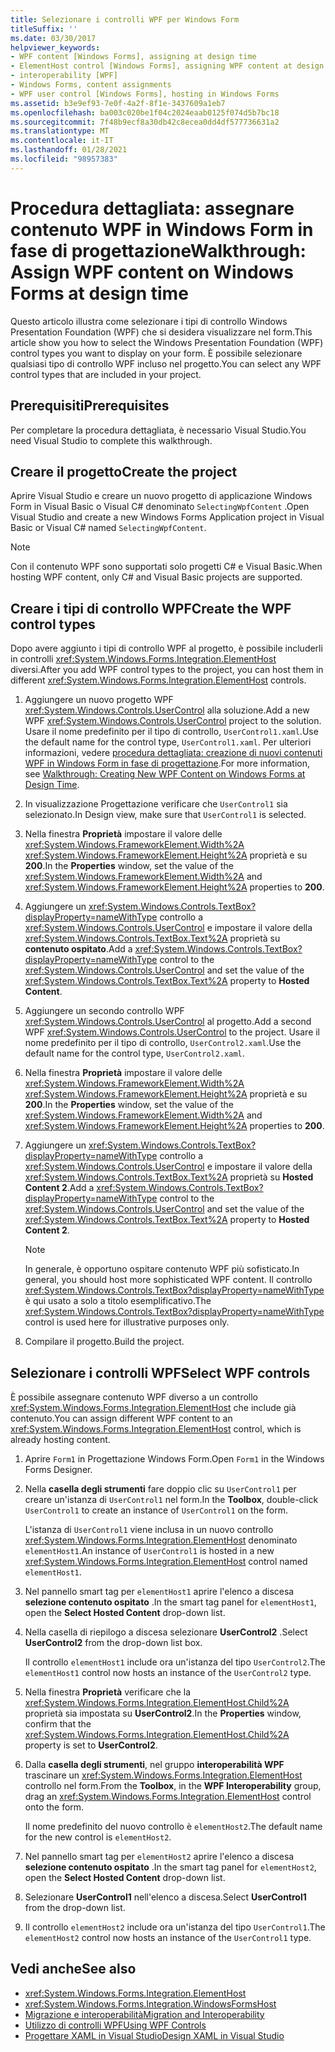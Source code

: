 ```yaml
---
title: Selezionare i controlli WPF per Windows Form
titleSuffix: ''
ms.date: 03/30/2017
helpviewer_keywords:
- WPF content [Windows Forms], assigning at design time
- ElementHost control [Windows Forms], assigning WPF content at design time
- interoperability [WPF]
- Windows Forms, content assignments
- WPF user control [Windows Forms], hosting in Windows Forms
ms.assetid: b3e9ef93-7e0f-4a2f-8f1e-3437609a1eb7
ms.openlocfilehash: ba003c020be1f04c2024eaab0125f074d5b7bc18
ms.sourcegitcommit: 7f48b9ecf8a30db42c8ecea0dd4df577736631a2
ms.translationtype: MT
ms.contentlocale: it-IT
ms.lasthandoff: 01/28/2021
ms.locfileid: "98957383"
---
```

# <a name="walkthrough-assign-wpf-content-on-windows-forms-at-design-time"></a><span data-ttu-id="78809-102">Procedura dettagliata: assegnare contenuto WPF in Windows Form in fase di progettazione</span><span class="sxs-lookup"><span data-stu-id="78809-102">Walkthrough: Assign WPF content on Windows Forms at design time</span></span>

<span data-ttu-id="78809-103">Questo articolo illustra come selezionare i tipi di controllo Windows Presentation Foundation (WPF) che si desidera visualizzare nel form.</span><span class="sxs-lookup"><span data-stu-id="78809-103">This article show you how to select the Windows Presentation Foundation (WPF) control types you want to display on your form.</span></span> <span data-ttu-id="78809-104">È possibile selezionare qualsiasi tipo di controllo WPF incluso nel progetto.</span><span class="sxs-lookup"><span data-stu-id="78809-104">You can select any WPF control types that are included in your project.</span></span>

## <a name="prerequisites"></a><span data-ttu-id="78809-105">Prerequisiti</span><span class="sxs-lookup"><span data-stu-id="78809-105">Prerequisites</span></span>

<span data-ttu-id="78809-106">Per completare la procedura dettagliata, è necessario Visual Studio.</span><span class="sxs-lookup"><span data-stu-id="78809-106">You need Visual Studio to complete this walkthrough.</span></span>

## <a name="create-the-project"></a><span data-ttu-id="78809-107">Creare il progetto</span><span class="sxs-lookup"><span data-stu-id="78809-107">Create the project</span></span>

<span data-ttu-id="78809-108">Aprire Visual Studio e creare un nuovo progetto di applicazione Windows Form in Visual Basic o Visual C# denominato `SelectingWpfContent` .</span><span class="sxs-lookup"><span data-stu-id="78809-108">Open Visual Studio and create a new Windows Forms Application project in Visual Basic or Visual C# named `SelectingWpfContent`.</span></span>

> [!NOTE]
> <span data-ttu-id="78809-109">Con il contenuto WPF sono supportati solo progetti C# e Visual Basic.</span><span class="sxs-lookup"><span data-stu-id="78809-109">When hosting WPF content, only C# and Visual Basic projects are supported.</span></span>

## <a name="create-the-wpf-control-types"></a><span data-ttu-id="78809-110">Creare i tipi di controllo WPF</span><span class="sxs-lookup"><span data-stu-id="78809-110">Create the WPF control types</span></span>

<span data-ttu-id="78809-111">Dopo avere aggiunto i tipi di controllo WPF al progetto, è possibile includerli in controlli <xref:System.Windows.Forms.Integration.ElementHost> diversi.</span><span class="sxs-lookup"><span data-stu-id="78809-111">After you add WPF control types to the project, you can host them in different <xref:System.Windows.Forms.Integration.ElementHost> controls.</span></span>

1. <span data-ttu-id="78809-112">Aggiungere un nuovo progetto WPF <xref:System.Windows.Controls.UserControl> alla soluzione.</span><span class="sxs-lookup"><span data-stu-id="78809-112">Add a new WPF <xref:System.Windows.Controls.UserControl> project to the solution.</span></span> <span data-ttu-id="78809-113">Usare il nome predefinito per il tipo di controllo, `UserControl1.xaml`.</span><span class="sxs-lookup"><span data-stu-id="78809-113">Use the default name for the control type, `UserControl1.xaml`.</span></span> <span data-ttu-id="78809-114">Per ulteriori informazioni, vedere [procedura dettagliata: creazione di nuovi contenuti WPF in Windows Form in fase di progettazione](walkthrough-creating-new-wpf-content-on-windows-forms-at-design-time.md).</span><span class="sxs-lookup"><span data-stu-id="78809-114">For more information, see [Walkthrough: Creating New WPF Content on Windows Forms at Design Time](walkthrough-creating-new-wpf-content-on-windows-forms-at-design-time.md).</span></span>

2. <span data-ttu-id="78809-115">In visualizzazione Progettazione verificare che `UserControl1` sia selezionato.</span><span class="sxs-lookup"><span data-stu-id="78809-115">In Design view, make sure that `UserControl1` is selected.</span></span>

3. <span data-ttu-id="78809-116">Nella finestra **Proprietà** impostare il valore delle <xref:System.Windows.FrameworkElement.Width%2A> <xref:System.Windows.FrameworkElement.Height%2A> proprietà e su **200**.</span><span class="sxs-lookup"><span data-stu-id="78809-116">In the **Properties** window, set the value of the <xref:System.Windows.FrameworkElement.Width%2A> and <xref:System.Windows.FrameworkElement.Height%2A> properties to **200**.</span></span>

4. <span data-ttu-id="78809-117">Aggiungere un <xref:System.Windows.Controls.TextBox?displayProperty=nameWithType> controllo a <xref:System.Windows.Controls.UserControl> e impostare il valore della <xref:System.Windows.Controls.TextBox.Text%2A> proprietà su **contenuto ospitato**.</span><span class="sxs-lookup"><span data-stu-id="78809-117">Add a <xref:System.Windows.Controls.TextBox?displayProperty=nameWithType> control to the <xref:System.Windows.Controls.UserControl> and set the value of the <xref:System.Windows.Controls.TextBox.Text%2A> property to **Hosted Content**.</span></span>

5. <span data-ttu-id="78809-118">Aggiungere un secondo controllo WPF <xref:System.Windows.Controls.UserControl> al progetto.</span><span class="sxs-lookup"><span data-stu-id="78809-118">Add a second WPF <xref:System.Windows.Controls.UserControl> to the project.</span></span> <span data-ttu-id="78809-119">Usare il nome predefinito per il tipo di controllo, `UserControl2.xaml`.</span><span class="sxs-lookup"><span data-stu-id="78809-119">Use the default name for the control type, `UserControl2.xaml`.</span></span>

6. <span data-ttu-id="78809-120">Nella finestra **Proprietà** impostare il valore delle <xref:System.Windows.FrameworkElement.Width%2A> <xref:System.Windows.FrameworkElement.Height%2A> proprietà e su **200**.</span><span class="sxs-lookup"><span data-stu-id="78809-120">In the **Properties** window, set the value of the <xref:System.Windows.FrameworkElement.Width%2A> and <xref:System.Windows.FrameworkElement.Height%2A> properties to **200**.</span></span>

7. <span data-ttu-id="78809-121">Aggiungere un <xref:System.Windows.Controls.TextBox?displayProperty=nameWithType> controllo a <xref:System.Windows.Controls.UserControl> e impostare il valore della <xref:System.Windows.Controls.TextBox.Text%2A> proprietà su **Hosted Content 2**.</span><span class="sxs-lookup"><span data-stu-id="78809-121">Add a <xref:System.Windows.Controls.TextBox?displayProperty=nameWithType> control to the <xref:System.Windows.Controls.UserControl> and set the value of the <xref:System.Windows.Controls.TextBox.Text%2A> property to **Hosted Content 2**.</span></span>

   > [!NOTE]
   > <span data-ttu-id="78809-122">In generale, è opportuno ospitare contenuto WPF più sofisticato.</span><span class="sxs-lookup"><span data-stu-id="78809-122">In general, you should host more sophisticated WPF content.</span></span> <span data-ttu-id="78809-123">Il controllo <xref:System.Windows.Controls.TextBox?displayProperty=nameWithType> è qui usato a solo a titolo esemplificativo.</span><span class="sxs-lookup"><span data-stu-id="78809-123">The <xref:System.Windows.Controls.TextBox?displayProperty=nameWithType> control is used here for illustrative purposes only.</span></span>

8. <span data-ttu-id="78809-124">Compilare il progetto.</span><span class="sxs-lookup"><span data-stu-id="78809-124">Build the project.</span></span>

## <a name="select-wpf-controls"></a><span data-ttu-id="78809-125">Selezionare i controlli WPF</span><span class="sxs-lookup"><span data-stu-id="78809-125">Select WPF controls</span></span>

<span data-ttu-id="78809-126">È possibile assegnare contenuto WPF diverso a un controllo <xref:System.Windows.Forms.Integration.ElementHost> che include già contenuto.</span><span class="sxs-lookup"><span data-stu-id="78809-126">You can assign different WPF content to an <xref:System.Windows.Forms.Integration.ElementHost> control, which is already hosting content.</span></span>

1. <span data-ttu-id="78809-127">Aprire `Form1` in Progettazione Windows Form.</span><span class="sxs-lookup"><span data-stu-id="78809-127">Open `Form1` in the Windows Forms Designer.</span></span>

2. <span data-ttu-id="78809-128">Nella **casella degli strumenti** fare doppio clic su `UserControl1` per creare un'istanza di `UserControl1` nel form.</span><span class="sxs-lookup"><span data-stu-id="78809-128">In the **Toolbox**, double-click `UserControl1` to create an instance of `UserControl1` on the form.</span></span>

   <span data-ttu-id="78809-129">L'istanza di `UserControl1` viene inclusa in un nuovo controllo <xref:System.Windows.Forms.Integration.ElementHost> denominato `elementHost1`.</span><span class="sxs-lookup"><span data-stu-id="78809-129">An instance of `UserControl1` is hosted in a new <xref:System.Windows.Forms.Integration.ElementHost> control named `elementHost1`.</span></span>

3. <span data-ttu-id="78809-130">Nel pannello smart tag per `elementHost1` aprire l'elenco a discesa **selezione contenuto ospitato** .</span><span class="sxs-lookup"><span data-stu-id="78809-130">In the smart tag panel for `elementHost1`, open the **Select Hosted Content** drop-down list.</span></span>

4. <span data-ttu-id="78809-131">Nella casella di riepilogo a discesa selezionare **UserControl2** .</span><span class="sxs-lookup"><span data-stu-id="78809-131">Select **UserControl2** from the drop-down list box.</span></span>

   <span data-ttu-id="78809-132">Il controllo `elementHost1` include ora un'istanza del tipo `UserControl2`.</span><span class="sxs-lookup"><span data-stu-id="78809-132">The `elementHost1` control now hosts an instance of the `UserControl2` type.</span></span>

5. <span data-ttu-id="78809-133">Nella finestra **Proprietà** verificare che la <xref:System.Windows.Forms.Integration.ElementHost.Child%2A> proprietà sia impostata su **UserControl2**.</span><span class="sxs-lookup"><span data-stu-id="78809-133">In the **Properties** window, confirm that the <xref:System.Windows.Forms.Integration.ElementHost.Child%2A> property is set to **UserControl2**.</span></span>

6. <span data-ttu-id="78809-134">Dalla **casella degli strumenti**, nel gruppo **interoperabilità WPF** trascinare un <xref:System.Windows.Forms.Integration.ElementHost> controllo nel form.</span><span class="sxs-lookup"><span data-stu-id="78809-134">From the **Toolbox**, in the **WPF Interoperability** group, drag an <xref:System.Windows.Forms.Integration.ElementHost> control onto the form.</span></span>

   <span data-ttu-id="78809-135">Il nome predefinito del nuovo controllo è `elementHost2`.</span><span class="sxs-lookup"><span data-stu-id="78809-135">The default name for the new control is `elementHost2`.</span></span>

7. <span data-ttu-id="78809-136">Nel pannello smart tag per `elementHost2` aprire l'elenco a discesa **selezione contenuto ospitato** .</span><span class="sxs-lookup"><span data-stu-id="78809-136">In the smart tag panel for `elementHost2`, open the **Select Hosted Content** drop-down list.</span></span>

8. <span data-ttu-id="78809-137">Selezionare **UserControl1** nell'elenco a discesa.</span><span class="sxs-lookup"><span data-stu-id="78809-137">Select **UserControl1** from the drop-down list.</span></span>

9. <span data-ttu-id="78809-138">Il controllo `elementHost2` include ora un'istanza del tipo `UserControl1`.</span><span class="sxs-lookup"><span data-stu-id="78809-138">The `elementHost2` control now hosts an instance of the `UserControl1` type.</span></span>

## <a name="see-also"></a><span data-ttu-id="78809-139">Vedi anche</span><span class="sxs-lookup"><span data-stu-id="78809-139">See also</span></span>

- <xref:System.Windows.Forms.Integration.ElementHost>
- <xref:System.Windows.Forms.Integration.WindowsFormsHost>
- [<span data-ttu-id="78809-140">Migrazione e interoperabilità</span><span class="sxs-lookup"><span data-stu-id="78809-140">Migration and Interoperability</span></span>](/dotnet/framework/wpf/advanced/migration-and-interoperability)
- [<span data-ttu-id="78809-141">Utilizzo di controlli WPF</span><span class="sxs-lookup"><span data-stu-id="78809-141">Using WPF Controls</span></span>](using-wpf-controls.md)
- [<span data-ttu-id="78809-142">Progettare XAML in Visual Studio</span><span class="sxs-lookup"><span data-stu-id="78809-142">Design XAML in Visual Studio</span></span>](/visualstudio/xaml-tools/designing-xaml-in-visual-studio)
